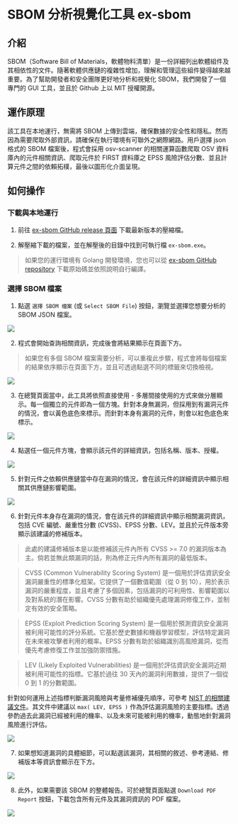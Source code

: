 # SBOM 分析視覺化工具 ex-sbom

## 介紹

SBOM（Software Bill of Materials，軟體物料清單）是一份詳細列出軟體組件及其相依性的文件。隨著軟體供應鏈的複雜性增加，理解和管理這些組件變得越來越重要。為了幫助開發者和安全團隊更好地分析和視覺化 SBOM，我們開發了一個專門的 GUI 工具，並且於 Github 上以 MIT 授權開源。

## 運作原理

該工具在本地運行，無需將 SBOM 上傳到雲端，確保數據的安全性和隱私。然而因為需要爬取外部資訊，請確保在執行環境有可聯外之網際網路。用戶選擇 json 格式的 SBOM 檔案後，程式會採用 osv-scanner 的相關運算函數爬取 OSV 資料庫內的元件相關資訊、爬取元件於 FIRST 資料庫之 EPSS 風險評估分數、並且計算元件之間的依賴拓樸，最後以圖形化介面呈現。

## 如何操作

### 下載與本地運行

1. 前往 [ex-sbom GitHub release 頁面](https://github.com/nics-tw/ex-sbom/releases) 下載最新版本的壓縮檔。

2. 解壓縮下載的檔案，並在解壓後的目錄中找到可執行檔 `ex-sbom.exe`。

> 如果您的運行環境有 Golang 開發環境，您也可以從 [ex-sbom GitHub repository](https://github.com/nics-tw/ex-sbom) 下載原始碼並依照說明自行編譯。

### 選擇 SBOM 檔案

1. 點選 `選擇 SBOM 檔案` (或 `Select SBOM File`) 按鈕，瀏覽並選擇您想要分析的 SBOM JSON 檔案。

![](./img/select-sbom.png)

2. 程式會開始查詢相關資訊，完成後會將結果顯示在頁面下方。

> 如果您有多個 SBOM 檔案需要分析，可以重複此步驟，程式會將每個檔案的結果依序顯示在頁面下方，並且可透過點選不同的標籤來切換檢視。

![](./img/sbom-result.png)

3. 在總覽頁面當中，此工具將依照直接使用 - 多層間接使用的方式來做分層顯示。每一個獨立的元件即為一個方塊。針對本身無漏洞，但採用到有漏洞元件的情況，會以黃色底色來標示。而針對本身有漏洞的元件，則會以紅色底色來標示。

![](./img/sbom-component-overview.png)

4. 點選任一個元件方塊，會顯示該元件的詳細資訊，包括名稱、版本、授權。

![](./img/sbom-component.png)

5. 針對元件之依賴供應鏈當中存在漏洞的情況，會在該元件的詳細資訊中顯示相關其供應鏈影響範圍。

![](./img/sbom-vulnerability-dependencies.png)

6. 針對元件本身存在漏洞的情況，會在該元件的詳細資訊中顯示相關漏洞資訊，包括 CVE 編號、嚴重性分數 (CVSS)、EPSS 分數、LEV。並且於元件版本旁顯示該建議的修補版本。

> 此處的建議修補版本是以能修補該元件內所有 CVSS >= 7.0 的漏洞版本為主。倘若並無此類漏洞的話，則為修正元件內所有漏洞的最低版本。

> CVSS (Common Vulnerability Scoring System) 是一個用於評估資訊安全漏洞嚴重性的標準化框架。它提供了一個數值範圍（從 0 到 10），用於表示漏洞的嚴重程度，並且考慮了多個因素，包括漏洞的可利用性、影響範圍以及對系統的潛在影響。CVSS 分數有助於組織優先處理漏洞修復工作，並制定有效的安全策略。

> EPSS (Exploit Prediction Scoring System) 是一個用於預測資訊安全漏洞被利用可能性的評分系統。它基於歷史數據和機器學習模型，評估特定漏洞在未來被攻擊者利用的概率。EPSS 分數有助於組織識別高風險漏洞，從而優先考慮修復工作並加強防禦措施。

> LEV (Likely Exploited Vulnerabilities) 是一個用於評估資訊安全漏洞近期被利用可能性的指標。它基於過往 30 天內的漏洞利用數據，提供了一個從 0 到 1 的分數範圍。

針對如何運用上述指標判斷漏洞風險與考量修補優先順序，可參考 [NIST 的相關建議文件](https://nvlpubs.nist.gov/nistpubs/CSWP/NIST.CSWP.41.pdf)。其文件中建議以 `max( LEV, EPSS )` 作為評估漏洞風險的主要指標。透過參酌過去此漏洞已經被利用的機率、以及未來可能被利用的機率，動態地針對漏洞風險進行評估。

![](./img/sbom-vulnerability.png)

7. 如果想知道漏洞的具體細節，可以點選該漏洞，其相關的敘述、參考連結、修補版本等資訊會顯示在下方。

![](./img/sbom-vulnerability-details.png)

8. 此外，如果需要該 SBOM 的整體報告。可於總覽頁面點選 `Download PDF Report` 按鈕，下載包含所有元件及其漏洞資訊的 PDF 檔案。

![](./img/sbom-report-download.png)
